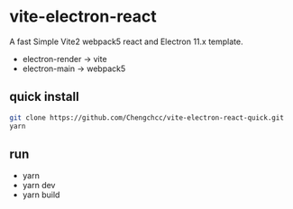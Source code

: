 # vite-electron-react
A fast Simple Vite2 webpack5 react and Electron 11.x template.

- electron-render -> vite
- electron-main -> webpack5

## quick  install
```bash
git clone https://github.com/Chengchcc/vite-electron-react-quick.git
yarn
```
## run
- yarn
- yarn dev
- yarn build
